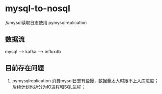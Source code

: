 # mysql-to-nosql

从mysql读取日志使用 pymysqlreplication

## 数据流
mysql --> kafka --> influxdb

## 目前存在问题
1. pymysqlreplication 消费mysql日志有些慢，数据量太大时跟不上入库进度；
    后续计划也拆分为IO进程和SQL进程；
